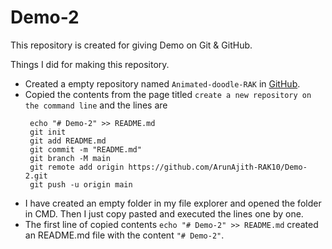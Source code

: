# Demo-2

This repository is created for giving Demo on Git & GitHub.

Things I did for making this repository.

 + Created a empty repository named `Animated-doodle-RAK` in [GitHub](https://gitHub.com/new).
 + Copied the contents from the page titled `create a new repository on the command line` and the lines are 
    ```
     echo "# Demo-2" >> README.md
     git init
     git add README.md
     git commit -m "README.md"
     git branch -M main
     git remote add origin https://github.com/ArunAjith-RAK10/Demo-2.git
     git push -u origin main
    ```
 + I have created an empty folder in my file explorer and opened the folder in CMD. Then I just copy pasted and executed the lines one by one.
  + The first line of copied contents `echo "# Demo-2" >> README.md` created an README.md file with the content `"# Demo-2"`.